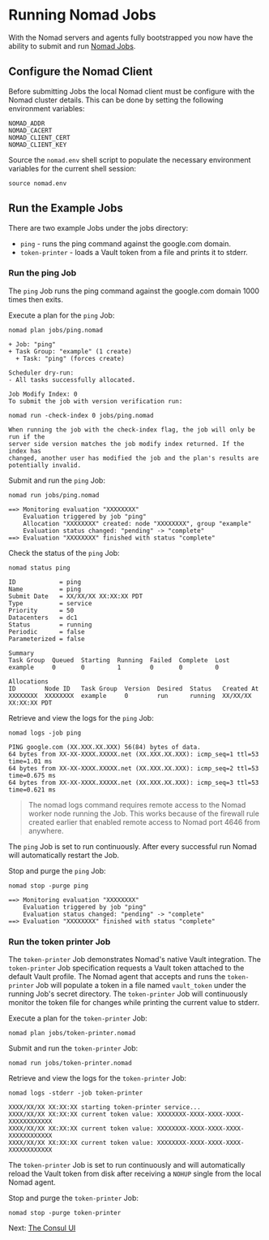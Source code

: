 # Running Nomad Jobs

With the Nomad servers and agents fully bootstrapped you now have the ability to submit and run [Nomad Jobs](https://www.nomadproject.io/docs/operating-a-job/index.html).

## Configure the Nomad Client

Before submitting Jobs the local Nomad client must be configure with the Nomad cluster details. This can be done by setting the following environment variables:

```
NOMAD_ADDR
NOMAD_CACERT
NOMAD_CLIENT_CERT
NOMAD_CLIENT_KEY
```

Source the `nomad.env` shell script to populate the necessary environment variables for the current shell session:

```
source nomad.env
```

## Run the Example Jobs

There are two example Jobs under the jobs directory:

* `ping` - runs the ping command against the google.com domain.
* `token-printer` - loads a Vault token from a file and prints it to stderr.

### Run the ping Job

The `ping` Job runs the ping command against the google.com domain 1000 times then exits.

Execute a plan for the `ping` Job:

```
nomad plan jobs/ping.nomad
```

```
+ Job: "ping"
+ Task Group: "example" (1 create)
  + Task: "ping" (forces create)

Scheduler dry-run:
- All tasks successfully allocated.

Job Modify Index: 0
To submit the job with version verification run:

nomad run -check-index 0 jobs/ping.nomad

When running the job with the check-index flag, the job will only be run if the
server side version matches the job modify index returned. If the index has
changed, another user has modified the job and the plan's results are
potentially invalid.
```

Submit and run the `ping` Job:

```
nomad run jobs/ping.nomad
```

```
==> Monitoring evaluation "XXXXXXXX"
    Evaluation triggered by job "ping"
    Allocation "XXXXXXXX" created: node "XXXXXXXX", group "example"
    Evaluation status changed: "pending" -> "complete"
==> Evaluation "XXXXXXXX" finished with status "complete"
```

Check the status of the `ping` Job:

```
nomad status ping
```

```
ID            = ping
Name          = ping
Submit Date   = XX/XX/XX XX:XX:XX PDT
Type          = service
Priority      = 50
Datacenters   = dc1
Status        = running
Periodic      = false
Parameterized = false

Summary
Task Group  Queued  Starting  Running  Failed  Complete  Lost
example     0       0         1        0       0         0

Allocations
ID        Node ID   Task Group  Version  Desired  Status   Created At
XXXXXXXX  XXXXXXXX  example     0        run      running  XX/XX/XX XX:XX:XX PDT
```

Retrieve and view the logs for the `ping` Job:

```
nomad logs -job ping
```

```
PING google.com (XX.XXX.XX.XXX) 56(84) bytes of data.
64 bytes from XX-XX-XXXX.XXXXX.net (XX.XXX.XX.XXX): icmp_seq=1 ttl=53 time=1.01 ms
64 bytes from XX-XX-XXXX.XXXXX.net (XX.XXX.XX.XXX): icmp_seq=2 ttl=53 time=0.675 ms
64 bytes from XX-XX-XXXX.XXXXX.net (XX.XXX.XX.XXX): icmp_seq=3 ttl=53 time=0.621 ms
```

> The nomad logs command requires remote access to the Nomad worker node running the Job. This works because of the firewall rule created earlier that enabled remote access to Nomad port 4646 from anywhere.

The `ping` Job is set to run continuously. After every successful run Nomad will automatically restart the Job.

Stop and purge the `ping` Job:

```
nomad stop -purge ping
```

```
==> Monitoring evaluation "XXXXXXXX"
    Evaluation triggered by job "ping"
    Evaluation status changed: "pending" -> "complete"
==> Evaluation "XXXXXXXX" finished with status "complete"
```

### Run the token printer Job

The `token-printer` Job demonstrates Nomad's native Vault integration. The `token-printer` Job specification requests a Vault token attached to the default Vault profile. The Nomad agent that accepts and runs the `token-printer` Job will populate a token in a file named `vault_token` under the running Job's secret directory. The `token-printer` Job will continuously monitor the token file for changes while printing the current value to stderr.

Execute a plan for the `token-printer` Job:

```
nomad plan jobs/token-printer.nomad
```

Submit and run the `token-printer` Job:

```
nomad run jobs/token-printer.nomad
```

Retrieve and view the logs for the `token-printer` Job:

```
nomad logs -stderr -job token-printer
```

```
XXXX/XX/XX XX:XX:XX starting token-printer service...
XXXX/XX/XX XX:XX:XX current token value: XXXXXXXX-XXXX-XXXX-XXXX-XXXXXXXXXXXX
XXXX/XX/XX XX:XX:XX current token value: XXXXXXXX-XXXX-XXXX-XXXX-XXXXXXXXXXXX
XXXX/XX/XX XX:XX:XX current token value: XXXXXXXX-XXXX-XXXX-XXXX-XXXXXXXXXXXX
```

The `token-printer` Job is set to run continuously and will automatically reload the Vault token from disk after receiving a `NOHUP` single from the local Nomad agent.

Stop and purge the `token-printer` Job:

```
nomad stop -purge token-printer
```

Next: [The Consul UI](10-consul-ui.md)
